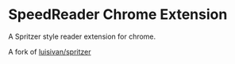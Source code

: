 # SpeedReader Chrome Extension

A Spritzer style reader extension for chrome.

A fork of [luisivan/spritzer](https://github.com/luisivan/spritzer)
